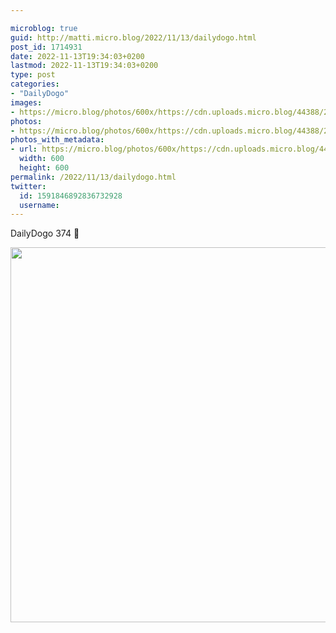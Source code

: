 ```yaml
---

microblog: true
guid: http://matti.micro.blog/2022/11/13/dailydogo.html
post_id: 1714931
date: 2022-11-13T19:34:03+0200
lastmod: 2022-11-13T19:34:03+0200
type: post
categories:
- "DailyDogo"
images:
- https://micro.blog/photos/600x/https://cdn.uploads.micro.blog/44388/2022/07fdefe347.jpg
photos:
- https://micro.blog/photos/600x/https://cdn.uploads.micro.blog/44388/2022/07fdefe347.jpg
photos_with_metadata:
- url: https://micro.blog/photos/600x/https://cdn.uploads.micro.blog/44388/2022/07fdefe347.jpg
  width: 600
  height: 600
permalink: /2022/11/13/dailydogo.html
twitter:
  id: 1591846892836732928
  username:
---
```

DailyDogo 374 🐶

<img src="https://micro.blog/photos/600x/https://blog.martin-haehnel.de/uploads/2022/07fdefe347.jpg" width="600" height="600" alt="" />

